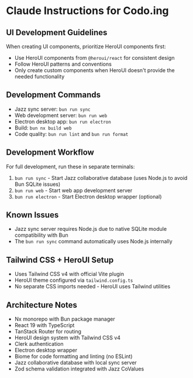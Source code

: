 # Claude Instructions for Codo.ing

## UI Development Guidelines

When creating UI components, prioritize HeroUI components first:
- Use HeroUI components from `@heroui/react` for consistent design
- Follow HeroUI patterns and conventions
- Only create custom components when HeroUI doesn't provide the needed functionality

## Development Commands

- Jazz sync server: `bun run sync`
- Web development server: `bun run web`
- Electron desktop app: `bun run electron`
- Build: `bun nx build web`
- Code quality: `bun run lint` and `bun run format`

## Development Workflow

For full development, run these in separate terminals:
1. `bun run sync` - Start Jazz collaborative database (uses Node.js to avoid Bun SQLite issues)
2. `bun run web` - Start web app development server
3. `bun run electron` - Start Electron desktop wrapper (optional)

## Known Issues

- Jazz sync server requires Node.js due to native SQLite module compatibility with Bun
- The `bun run sync` command automatically uses Node.js internally

## Tailwind CSS + HeroUI Setup

- Uses Tailwind CSS v4 with official Vite plugin
- HeroUI theme configured via `tailwind.config.ts`
- No separate CSS imports needed - HeroUI uses Tailwind utilities

## Architecture Notes

- Nx monorepo with Bun package manager
- React 19 with TypeScript
- TanStack Router for routing
- HeroUI design system with Tailwind CSS v4
- Clerk authentication
- Electron desktop wrapper
- Biome for code formatting and linting (no ESLint)
- Jazz collaborative database with local sync server
- Zod schema validation integrated with Jazz CoValues